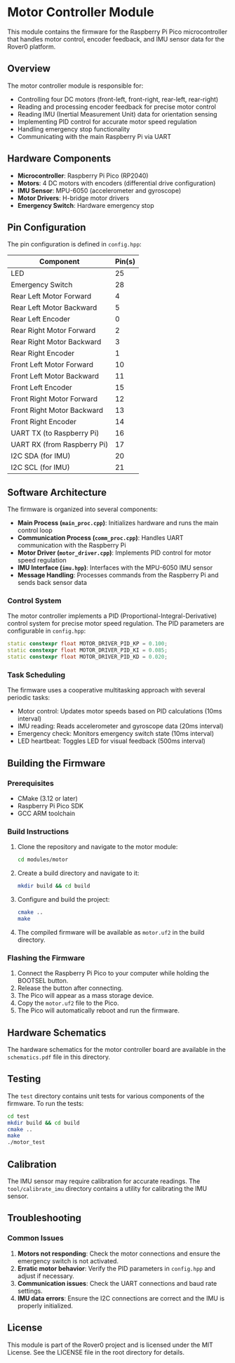 # Motor Controller Module

This module contains the firmware for the Raspberry Pi Pico microcontroller that handles motor control, encoder feedback, and IMU sensor data for the Rover0 platform.

## Overview

The motor controller module is responsible for:

- Controlling four DC motors (front-left, front-right, rear-left, rear-right)
- Reading and processing encoder feedback for precise motor control
- Reading IMU (Inertial Measurement Unit) data for orientation sensing
- Implementing PID control for accurate motor speed regulation
- Handling emergency stop functionality
- Communicating with the main Raspberry Pi via UART

## Hardware Components

- **Microcontroller**: Raspberry Pi Pico (RP2040)
- **Motors**: 4 DC motors with encoders (differential drive configuration)
- **IMU Sensor**: MPU-6050 (accelerometer and gyroscope)
- **Motor Drivers**: H-bridge motor drivers
- **Emergency Switch**: Hardware emergency stop

## Pin Configuration

The pin configuration is defined in `config.hpp`:

| Component | Pin(s) |
|-----------|--------|
| LED | 25 |
| Emergency Switch | 28 |
| Rear Left Motor Forward | 4 |
| Rear Left Motor Backward | 5 |
| Rear Left Encoder | 0 |
| Rear Right Motor Forward | 2 |
| Rear Right Motor Backward | 3 |
| Rear Right Encoder | 1 |
| Front Left Motor Forward | 10 |
| Front Left Motor Backward | 11 |
| Front Left Encoder | 15 |
| Front Right Motor Forward | 12 |
| Front Right Motor Backward | 13 |
| Front Right Encoder | 14 |
| UART TX (to Raspberry Pi) | 16 |
| UART RX (from Raspberry Pi) | 17 |
| I2C SDA (for IMU) | 20 |
| I2C SCL (for IMU) | 21 |

## Software Architecture

The firmware is organized into several components:

- **Main Process (`main_proc.cpp`)**: Initializes hardware and runs the main control loop
- **Communication Process (`comm_proc.cpp`)**: Handles UART communication with the Raspberry Pi
- **Motor Driver (`motor_driver.cpp`)**: Implements PID control for motor speed regulation
- **IMU Interface (`imu.hpp`)**: Interfaces with the MPU-6050 IMU sensor
- **Message Handling**: Processes commands from the Raspberry Pi and sends back sensor data

### Control System

The motor controller implements a PID (Proportional-Integral-Derivative) control system for precise motor speed regulation. The PID parameters are configurable in `config.hpp`:

```cpp
static constexpr float MOTOR_DRIVER_PID_KP = 0.100;
static constexpr float MOTOR_DRIVER_PID_KI = 0.085;
static constexpr float MOTOR_DRIVER_PID_KD = 0.020;
```

### Task Scheduling

The firmware uses a cooperative multitasking approach with several periodic tasks:

- Motor control: Updates motor speeds based on PID calculations (10ms interval)
- IMU reading: Reads accelerometer and gyroscope data (20ms interval)
- Emergency check: Monitors emergency switch state (10ms interval)
- LED heartbeat: Toggles LED for visual feedback (500ms interval)

## Building the Firmware

### Prerequisites

- CMake (3.12 or later)
- Raspberry Pi Pico SDK
- GCC ARM toolchain

### Build Instructions

1. Clone the repository and navigate to the motor module:
   ```bash
   cd modules/motor
   ```

2. Create a build directory and navigate to it:
   ```bash
   mkdir build && cd build
   ```

3. Configure and build the project:
   ```bash
   cmake ..
   make
   ```

4. The compiled firmware will be available as `motor.uf2` in the build directory.

### Flashing the Firmware

1. Connect the Raspberry Pi Pico to your computer while holding the BOOTSEL button.
2. Release the button after connecting.
3. The Pico will appear as a mass storage device.
4. Copy the `motor.uf2` file to the Pico.
5. The Pico will automatically reboot and run the firmware.

## Hardware Schematics

The hardware schematics for the motor controller board are available in the `schematics.pdf` file in this directory.

## Testing

The `test` directory contains unit tests for various components of the firmware. To run the tests:

```bash
cd test
mkdir build && cd build
cmake ..
make
./motor_test
```

## Calibration

The IMU sensor may require calibration for accurate readings. The `tool/calibrate_imu` directory contains a utility for calibrating the IMU sensor.

## Troubleshooting

### Common Issues

1. **Motors not responding**: Check the motor connections and ensure the emergency switch is not activated.
2. **Erratic motor behavior**: Verify the PID parameters in `config.hpp` and adjust if necessary.
3. **Communication issues**: Check the UART connections and baud rate settings.
4. **IMU data errors**: Ensure the I2C connections are correct and the IMU is properly initialized.

## License

This module is part of the Rover0 project and is licensed under the MIT License. See the LICENSE file in the root directory for details.
